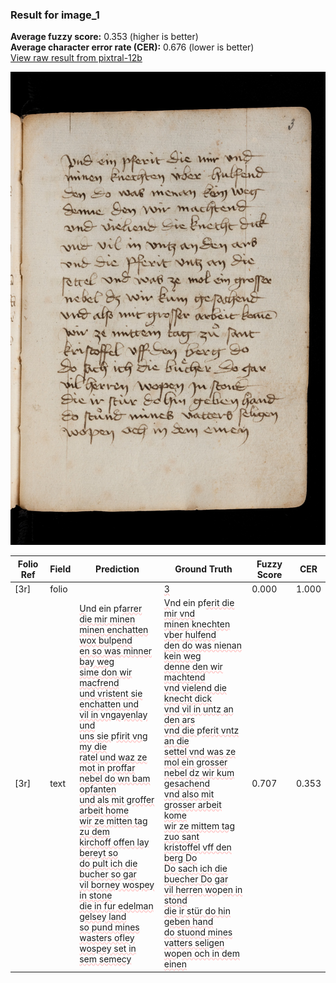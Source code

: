### Result for image_1
**Average fuzzy score:** 0.353 (higher is better)<br>**Average character error rate (CER):** 0.676 (lower is better)<br>[View raw result from pixtral-12b](https://github.com/RISE-UNIBAS/humanities_data_benchmark/blob/main/results/2025-10-24/T0297/request_T0297_image_1.json)

<img src="https://github.com/RISE-UNIBAS/humanities_data_benchmark/blob/main/benchmarks/medieval_manuscripts/images/image_1.jpg?raw=true" alt="image_1" width="800px">

<style>
.diff { text-decoration: underline; text-decoration-color: #ffcccc; text-decoration-style: wavy; }
</style>

| Folio Ref | Field | Prediction | Ground Truth | Fuzzy Score | CER |
|-----------|-------|------------|--------------|-------------|-----|
| [3r] | folio |  | <span class="diff">3</span> | 0.000 | 1.000 |
| [3r] | text | <span class="diff">U</span>nd ein pf<span class="diff">arrer die mir minen<br> minen enchatten wox bul</span>p<span class="diff">end<br> en so was minner bay weg<br> sime don wir macfrend<br> und vristent sie enchatten und<br> vil in vngayenlay und<br> uns sie </span>p<span class="diff">firit vng my die<br> ratel und waz ze mot in </span>p<span class="diff">roffar<br> nebel do wn bam opfanten<br> und als mit groffer arbeit home<br> wir ze mitten tag zu dem<br> kirchoff offen lay bereyt so<br> do pult ich die bucher so gar<br> vil borney wospey in stone<br> die in fur edelman gelsey land<br> so pund mines wasters ofley<br> wospey set in sem semecy</span> | <span class="diff">V</span>nd ein pf<span class="diff">erit die mir vnd<br> minen knechten vber hulfend<br> den do was nienan kein weg<br> denne den wir machtend<br> vnd vielend die knecht dick<br> vnd vil in untz an den ars<br> vnd die </span>p<span class="diff">ferit vntz an die <br> settel vnd was ze mol ein grosser<br> nebel dz wir kum gesachend<br> vnd also mit grosser arbeit kome<br> wir ze mittem tag zuo sant<br> kristoffel vff den berg Do<br> Do sach ich die buecher Do gar<br> vil herren wo</span>p<span class="diff">en in stond<br> die ir stür do hin geben hand<br> do stuond mines vatters seligen<br> wo</span>p<span class="diff">en och in dem einen</span> | 0.707 | 0.353 |
